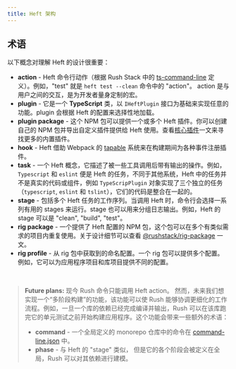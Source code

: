 ```yaml
---
title: Heft 架构
---
```


## 术语

以下概念对理解 Heft 的设计很重要：

- **action** - Heft 命令行动作（根据 Rush Stack 中的 [ts-command-line](https://www.npmjs.com/package/@rushstack/ts-command-line) 定义）。例如，"test" 就是 `heft test --clean` 命令中的 "action"。 action 是与用户之间的交互，是为开发者量身定制的宏。
- **plugin** - 它是一个 **TypeScript** 类，以 `IHeftPlugin` 接口为基础来实现任意的功能。plugin 会根据 Heft 的配置来选择性地加载。
- **plugin package** - 这个 NPM 包可以提供一个或多个 Heft 插件。你可以创建自己的 NPM 包并导出自定义插件提供给 Heft 使用。查看[核心插件](./core_plugins.md)一文来寻找更多的内置插件。
- **hook** - Heft 借助 Webpack 的 [tapable](https://www.npmjs.com/package/tapable) 系统来在构建期间为各种事件注册插件。
- **task** - 一个 Heft 概念，它描述了被一些工具调用后带有输出的操作。例如，`Typescript` 和 `eslint` 便是 Heft 的任务，不同于其他系统，Heft 中的任务并不是真实的代码或组件，例如 `TypeScripPlugin` 对象实现了三个独立的任务（`typescript`, `eslint` 和 `tslint`），它们的代码是整合在一起的。
- **stage** - 包括多个 Heft 任务的工作序列。当调用 Heft 时，命令行会选择一系列有用的 stages 来运行。stage 也可以用来分组日志输出。例如，Heft 的 stage 可以是 "clean", "build", "test"。
- **rig package** - 一个提供了 Heft 配置的 NPM 包，这个包可以在多个有类似需求的项目内重复使用。关于设计细节可以查看 [@rushstack/rig-package](https://www.npmjs.com/package/@rushstack/rig-package) 一文。
- **rig profile** - 从 rig 包中获取到的命名配置。一个 rig 包可以提供多个配置。例如，它可以为应用程序项目和库项目提供不同的配置。

&nbsp;

> **Future plans:** 现今 Rush 命令只能调用 Heft action。 然而，未来我们想实现一个“多阶段构建”的功能，该功能可以使 Rush 能够协调更细化的工作流程。例如，一旦一个库的依赖已经完成编译并输出，Rush 可以在该库跑完它的单元测试之前开始构建应用程序。这个功能会带来一些额外的术语：
>
> - **command** - 一个全局定义的 monorepo 仓库中的命令在 [command-line.json](@rushjs/pages/configs/command-line_json/) 中。
> - **phase** - 与 Heft 的 "stage" 类似， 但是它的各个阶段会被定义在全局，Rush 可以对其依赖进行建模。

